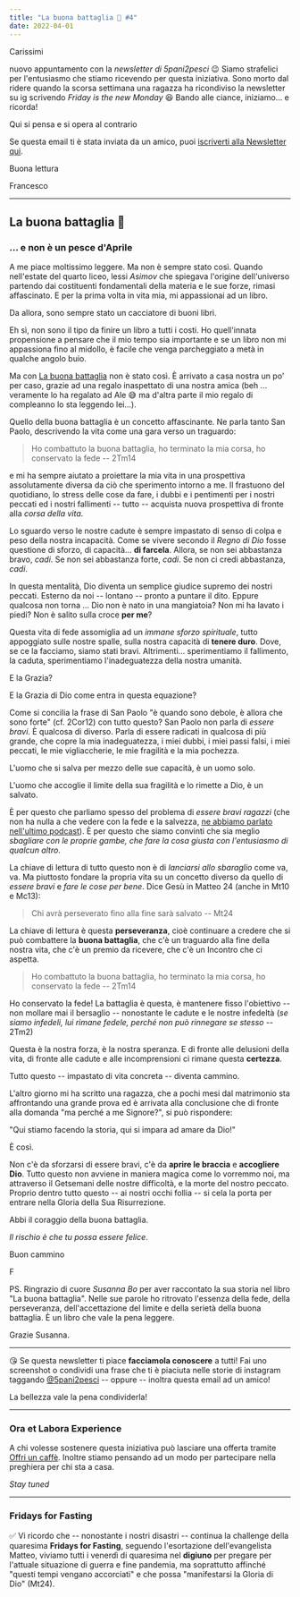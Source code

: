 ```yaml
---
title: "La buona battaglia 🙆 #4"
date: 2022-04-01
---
```


Carissimi

nuovo appuntamento con la *newsletter di 5pani2pesci* 😉  Siamo strafelici per l'entusiasmo che stiamo ricevendo per questa iniziativa. Sono morto dal ridere quando la scorsa settimana una ragazza ha ricondiviso la newsletter su ig scrivendo *Friday is the new Monday* 😆 Bando alle ciance, iniziamo... e ricorda!

Qui si pensa e si opera al contrario

Se questa email ti è stata inviata da un amico, puoi [iscriverti alla Newsletter qui](https://5p2p.it).

Buona lettura
 
Francesco

---

## La buona battaglia 🙆

### ... e non è un pesce d'Aprile

A me piace moltissimo leggere. Ma non è sempre stato così. Quando nell'estate del quarto liceo, lessi *Asimov* che spiegava l'origine dell'universo partendo dai costituenti fondamentali della materia e le sue forze, rimasi affascinato. E per la prima volta in vita mia, mi appassionai ad un libro.

Da allora, sono sempre stato un cacciatore di buoni libri. 

Eh sì, non sono il tipo da finire un libro a tutti i costi. Ho quell'innata propensione a pensare che il mio tempo sia importante e se un libro non mi appassiona fino al midollo, è facile che venga parcheggiato a metà in qualche angolo buio.

Ma con [La buona battaglia](https://amzn.to/3JQ0JP6) non è stato così. È arrivato a casa nostra un po' per caso, grazie ad una regalo inaspettato di una nostra amica (beh ... veramente lo ha regalato ad Ale 😅 ma d'altra parte il mio regalo di compleanno lo sta leggendo lei...).

Quello della buona battaglia è un concetto affascinante. Ne parla tanto San Paolo, descrivendo la vita come una gara verso un traguardo:

> Ho combattuto la buona battaglia, ho terminato la mia corsa, ho conservato la fede -- 2Tm14

e mi ha sempre aiutato a proiettare la mia vita in una prospettiva assolutamente diversa da ciò che sperimento intorno a me. Il frastuono del quotidiano, lo stress delle cose da fare, i dubbi e i pentimenti per i nostri peccati ed i nostri fallimenti -- tutto -- acquista nuova prospettiva di fronte alla *corsa della vita*.

Lo sguardo verso le nostre cadute  è sempre impastato di senso di colpa e peso della nostra incapacità. Come se vivere secondo il *Regno di Dio* fosse questione di sforzo, di capacità... **di farcela**. Allora, se non sei abbastanza bravo, *cadi*. Se non sei abbastanza forte, *cadi*. Se non ci credi abbastanza, *cadi*. 

In questa mentalità, Dio diventa un semplice giudice supremo dei nostri peccati. Esterno da noi -- lontano -- pronto a puntare il dito. Eppure qualcosa non torna ... Dio non è nato in una mangiatoia? Non mi ha lavato i piedi? Non è salito sulla croce **per me**? 

Questa vita di fede assomiglia ad un *immane sforzo spirituale*, tutto appoggiato sulle nostre spalle, sulla nostra capacità di **tenere duro**. Dove, se ce la facciamo, siamo stati bravi. Altrimenti... sperimentiamo il fallimento, la caduta, sperimentiamo l'inadeguatezza della nostra umanità.

E la Grazia?

E la Grazia di Dio come entra in questa equazione? 

Come si concilia la frase di San Paolo "è quando sono debole, è allora che sono forte" (cf. 2Cor12) con tutto questo? San Paolo non parla di *essere bravi*. È qualcosa di diverso. Parla di essere radicati in qualcosa di più grande, che copre la mia inadeguatezza, i miei dubbi, i miei passi falsi, i miei peccati, le mie vigliaccherie, le mie fragilità e la mia pochezza.

L'uomo che si salva per mezzo delle sue capacità, è un uomo solo.

L'uomo che accoglie il limite della sua fragilità e lo rimette a Dio, è un salvato.

È per questo che parliamo spesso del problema di *essere bravi ragazzi* (che non ha nulla a che vedere con la fede e la salvezza, [ne abbiamo parlato nell'ultimo podcast](https://5p2p.buzzsprout.com/1674844/10324433-qui-si-pensa-e-si-opera-al-contrario)). È per questo che siamo convinti che sia meglio *sbagliare con le proprie gambe, che fare la cosa giusta con l'entusiasmo di qualcun altro*.

La chiave di lettura di tutto questo non è di *lanciarsi allo sbaraglio* come va, va. Ma piuttosto fondare la propria vita su un concetto diverso da quello di *essere bravi* e *fare le cose per bene*. Dice Gesù in Matteo 24 (anche in Mt10 e Mc13):

> Chi avrà perseverato fino alla fine sarà salvato -- Mt24

La chiave di lettura è questa **perseveranza**, cioè continuare a credere che si può combattere la **buona battaglia**, che c'è un traguardo alla fine della nostra vita, che c'è un premio da ricevere, che c'è un Incontro che ci aspetta. 

> Ho combattuto la buona battaglia, ho terminato la mia corsa, ho conservato la fede -- 2Tm14

Ho conservato la fede! La battaglia è questa, è mantenere fisso l'obiettivo -- non mollare mai il bersaglio -- nonostante le cadute e le nostre infedeltà (*se siamo infedeli, lui rimane fedele, perché non può rinnegare se stesso* -- 2Tm2)

Questa è la nostra forza, è la nostra speranza. E di fronte alle delusioni della vita, di fronte alle cadute e alle incomprensioni ci rimane questa **certezza**. 

Tutto questo -- impastato di vita concreta -- diventa cammino.

L'altro giorno mi ha scritto una ragazza, che a pochi mesi dal matrimonio sta affrontando una grande prova ed è arrivata alla conclusione che di fronte alla domanda "ma perché a me Signore?", si può rispondere:

"Qui stiamo facendo la storia, qui si impara ad amare da Dio!"

È così.

Non c'è da sforzarsi di essere bravi, c'è da **aprire le braccia** e **accogliere Dio**. Tutto questo non avviene in maniera magica come lo vorremmo noi, ma attraverso il Getsemani delle nostre difficoltà, e la morte del nostro peccato. Proprio dentro tutto questo -- ai nostri occhi follia -- si cela la porta per entrare nella Gloria della Sua Risurrezione.

Abbi il coraggio della buona battaglia.

*Il rischio è che tu possa essere felice*.

Buon cammino

F

PS. Ringrazio di cuore *Susanna Bo* per aver raccontato la sua storia nel libro "La buona battaglia". Nelle sue parole ho ritrovato l'essenza della fede, della perseveranza, dell'accettazione del limite e della serietà della buona battaglia. È un libro che vale la pena leggere. 

Grazie Susanna.

---

😘 Se questa newsletter ti piace **facciamola conoscere** a tutti! Fai uno screenshot o condividi una frase che ti è piaciuta nelle storie di instagram taggando [@5pani2pesci](https://www.instagram.com/5pani2pesci/) -- oppure -- inoltra questa email ad un amico! 

La bellezza vale la pena condividerla!

---

### Ora et Labora Experience

A chi volesse sostenere questa iniziativa può lasciare una offerta tramite [Offri un caffè](https://bit.ly/offri-un-caffe). Inoltre stiamo pensando ad un modo per partecipare nella preghiera per chi sta a casa. 

*Stay tuned*

---

### Fridays for Fasting

✅ Vi ricordo che -- nonostante i nostri disastri -- continua la challenge della quaresima **Fridays for Fasting**, seguendo l'esortazione dell'evangelista Matteo, viviamo tutti i venerdì di quaresima nel **digiuno** per pregare per l'attuale situazione di guerra e fine pandemia, ma soprattutto affinché "questi tempi vengano accorciati" e che possa "manifestarsi la Gloria di Dio" (Mt24).


